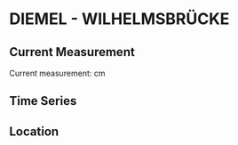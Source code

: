 # DIEMEL - WILHELMSBRÜCKE

## Current Measurement

Current measurement: <Value topic="rivers/pegel-online/DIEMEL/WILHELMSBRUECKE/measurementValue"/> cm

## Time Series

<TimeSeries topic="rivers/pegel-online/DIEMEL/WILHELMSBRUECKE/measurementValue" period="week" />

## Location

<WorldMap>
  <Marker lat="51.34631489836736" lon="8.723953002325766" labelTopic="rivers/pegel-online/DIEMEL/WILHELMSBRUECKE/measurementValue" />
</WorldMap>
